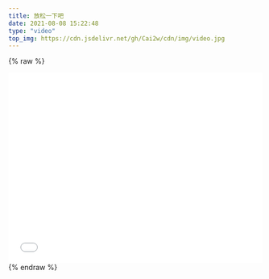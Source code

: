 ```yaml
---
title: 放松一下吧
date: 2021-08-08 15:22:48
type: "video"
top_img: https://cdn.jsdelivr.net/gh/Cai2w/cdn/img/video.jpg
---
```


{% raw %}
<div style="position: relative; width: 100%; height: 0; padding-bottom: 75%;"><iframe src="//player.bilibili.com/player.html?aid=76664238&bvid=BV1LJ411d786&cid=131131260&page=1" scrolling="no" border="0" frameborder="no" framespacing="0" allowfullscreen="true" style="position: absolute; width: 100%; height: 100%; left:0; top: 0;"> </iframe></div>
{% endraw %}